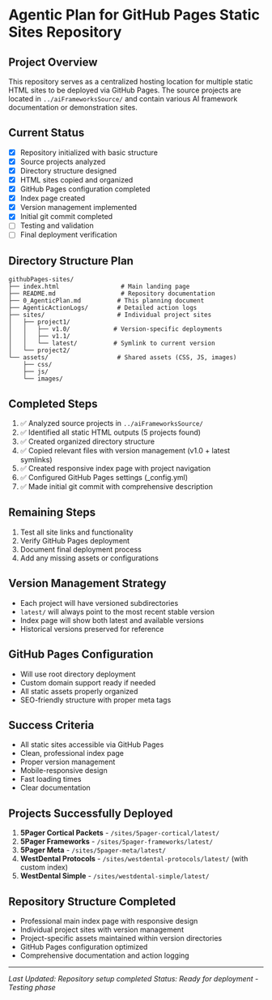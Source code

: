 # Agentic Plan for GitHub Pages Static Sites Repository

## Project Overview
This repository serves as a centralized hosting location for multiple static HTML sites to be deployed via GitHub Pages. The source projects are located in `../aiFrameworksSource/` and contain various AI framework documentation or demonstration sites.

## Current Status
- [x] Repository initialized with basic structure
- [x] Source projects analyzed
- [x] Directory structure designed
- [x] HTML sites copied and organized
- [x] GitHub Pages configuration completed
- [x] Index page created
- [x] Version management implemented
- [x] Initial git commit completed
- [ ] Testing and validation
- [ ] Final deployment verification

## Directory Structure Plan
```
githubPages-sites/
├── index.html                 # Main landing page
├── README.md                  # Repository documentation
├── 0_AgenticPlan.md          # This planning document
├── AgenticActionLogs/        # Detailed action logs
├── sites/                    # Individual project sites
│   ├── project1/
│   │   ├── v1.0/            # Version-specific deployments
│   │   ├── v1.1/
│   │   └── latest/          # Symlink to current version
│   └── project2/
└── assets/                   # Shared assets (CSS, JS, images)
    ├── css/
    ├── js/
    └── images/
```

## Completed Steps
1. ✅ Analyzed source projects in `../aiFrameworksSource/`
2. ✅ Identified all static HTML outputs (5 projects found)
3. ✅ Created organized directory structure
4. ✅ Copied relevant files with version management (v1.0 + latest symlinks)
5. ✅ Created responsive index page with project navigation
6. ✅ Configured GitHub Pages settings (_config.yml)
7. ✅ Made initial git commit with comprehensive description

## Remaining Steps
1. Test all site links and functionality
2. Verify GitHub Pages deployment
3. Document final deployment process
4. Add any missing assets or configurations

## Version Management Strategy
- Each project will have versioned subdirectories
- `latest/` will always point to the most recent stable version
- Index page will show both latest and available versions
- Historical versions preserved for reference

## GitHub Pages Configuration
- Will use root directory deployment
- Custom domain support ready if needed
- All static assets properly organized
- SEO-friendly structure with proper meta tags

## Success Criteria
- All static sites accessible via GitHub Pages
- Clean, professional index page
- Proper version management
- Mobile-responsive design
- Fast loading times
- Clear documentation

## Projects Successfully Deployed
1. **5Pager Cortical Packets** - `/sites/5pager-cortical/latest/`
2. **5Pager Frameworks** - `/sites/5pager-frameworks/latest/`
3. **5Pager Meta** - `/sites/5pager-meta/latest/`
4. **WestDental Protocols** - `/sites/westdental-protocols/latest/` (with custom index)
5. **WestDental Simple** - `/sites/westdental-simple/latest/`

## Repository Structure Completed
- Professional main index page with responsive design
- Individual project sites with version management
- Project-specific assets maintained within version directories
- GitHub Pages configuration optimized
- Comprehensive documentation and action logging

---
*Last Updated: Repository setup completed*
*Status: Ready for deployment - Testing phase*